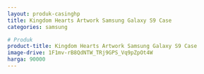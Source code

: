 ```yaml
---
layout: produk-casinghp
title: Kingdom Hearts Artwork Samsung Galaxy S9 Case
categories: samsung

# Produk
product-title: Kingdom Hearts Artwork Samsung Galaxy S9 Case
image-drive: 1F1mv-rB8QdNTW_TRj9GPS_Vq9pZpOt4W
harga: 90000
---
```

